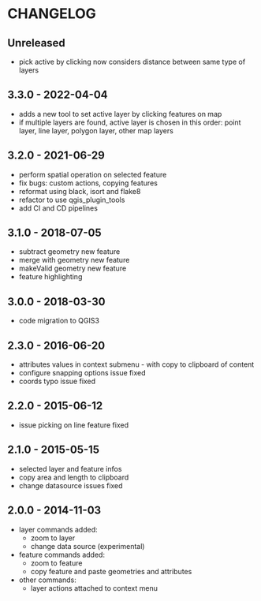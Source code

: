 # CHANGELOG

## Unreleased
- pick active by clicking now considers distance between same type of layers

## 3.3.0 - 2022-04-04
- adds a new tool to set active layer by clicking features on map
- if multiple layers are found, active layer is chosen in this order: point layer, line layer, polygon layer, other map layers

## 3.2.0 - 2021-06-29
- perform spatial operation on selected feature
- fix bugs: custom actions, copying features
- reformat using black, isort and flake8
- refactor to use qgis_plugin_tools
- add CI and CD pipelines

## 3.1.0 - 2018-07-05
- subtract geometry new feature
- merge with geometry new feature
- makeValid geometry new feature
- feature highlighting

## 3.0.0 - 2018-03-30
- code migration to QGIS3

## 2.3.0 - 2016-06-20
- attributes values in context submenu - with copy to clipboard of content
- configure snapping options issue fixed
- coords typo issue fixed

## 2.2.0 - 2015-06-12
- issue picking on line feature fixed

## 2.1.0 - 2015-05-15
- selected layer and feature infos
- copy area and length to clipboard
- change datasource issues fixed

## 2.0.0 - 2014-11-03
- layer commands added:
    - zoom to layer
    - change data source (experimental)
- feature commands added:
    - zoom to feature
    - copy feature and paste geometries and attributes
- other commands:
    - layer actions attached to context menu
